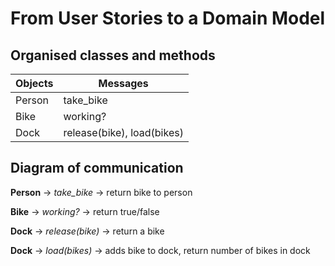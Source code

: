 # From User Stories to a Domain Model

## Organised classes and methods

Objects | Messages
------- | -------------
Person  | take_bike
Bike    | working?
Dock    | release(bike), load(bikes)


## Diagram of communication 

**Person** -> *take_bike* -> return bike to person

**Bike** -> *working?* -> return true/false

**Dock** -> *release(bike)* -> return a bike

**Dock** -> *load(bikes)* -> adds bike to dock, return number of bikes in dock

